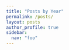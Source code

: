 ```yaml
---
title: "Posts by Year"
permalink: /posts/
layout: posts
author_profile: true
sidebar:
  nav: "foo"
---
```


